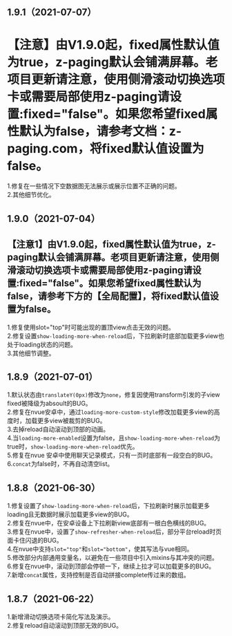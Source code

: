 ## 1.9.1（2021-07-07）
# 【注意】由V1.9.0起，fixed属性默认值为true，z-paging默认会铺满屏幕。老项目更新请注意，使用侧滑滚动切换选项卡或需要局部使用z-paging请设置:fixed="false"。如果您希望fixed属性默认为false，请参考文档：z-paging.com，将fixed默认值设置为false。
1.修复在一些情况下空数据图无法展示或展示位置不正确的问题。  
2.其他细节优化。
## 1.9.0（2021-07-04）
## 【注意1】由V1.9.0起，fixed属性默认值为true，z-paging默认会铺满屏幕。老项目更新请注意，使用侧滑滚动切换选项卡或需要局部使用z-paging请设置:fixed="false"。如果您希望fixed属性默认为false，请参考下方的【全局配置】，将fixed默认值设置为false。  
1.修复使用slot="top"时可能出现的置顶view点击无效的问题。  
2.修复设置`show-loading-more-when-reload`后，下拉刷新时底部加载更多view也处于loading状态的问题。  
3.其他细节调整。

## 1.8.9（2021-07-01）
1.默认状态由`translateY(0px)`修改为`none`，修复因使用transform引发的子view fixed被降级为absoult的BUG。  
2.修复在nvue安卓中，通过`loading-more-custom-style`修改加载更多view的高度时，加载更多view被裁剪的BUG。  
3.去掉reload自动滚动到顶部的动画。  
4.当`loading-more-enabled`设置为false，且`show-loading-more-when-reload`为true时，`show-loading-more-when-reload`优先。  
5.修复在nvue 安卓中使用聊天记录模式，只有一页时底部有一段空白的BUG。  
6.`concat`为false时，不再自动清空list。  
## 1.8.8（2021-06-30）
1.修复设置了`show-loading-more-when-reload`后，下拉刷新时展示加载更多loading且无数据时展示加载更多view的BUG。  
2.修复在nvue中，在安卓设备上下拉刷新view底部有一根白色横线的BUG。  
3.修复在nvue中，设置了`show-refresher-when-reload`后，部分平台reload时页面卡住闪退的BUG。  
4.在nvue中支持`slot="top"`和`slot="bottom"`，使其写法与vue相同。  
5.修改部分内部通用变量名，以避免在一些项目中引入mixins与其冲突的问题。  
6.修复在nvue中，滚动到顶部会停顿一下，继续上拉才可以加载更多的BUG。  
7.新增`concat`属性，支持控制是否自动拼接complete传过来的数组。
## 1.8.7（2021-06-22）
1.新增滑动切换选项卡简化写法及演示。  
2.修复reload自动滚动到顶部无效的BUG。
